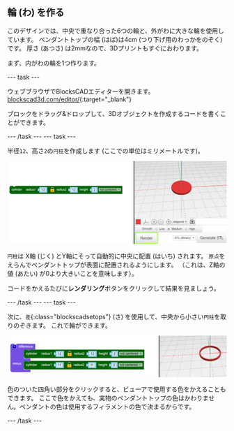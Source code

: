 ## 輪 (わ) を作る

このデザインでは、中央で重なり合った6つの輪と、外がわに大きな輪を使用しています。 ペンダントトップの幅 (はば)は4cm (つり下げ用のわっかをのぞく) です。 厚さ (あつさ) は2mmなので、3Dプリントもすぐにおわります。

まず、内がわの輪を1つ作ります。

--- task ---

ウェブブラウザでBlocksCADエディターを開きます。 [blockscad3d.com/editor/](https://www.blockscad3d.com/editor/){:target="_blank"}

ブロックをドラッグ&ドロップして、3Dオブジェクトを作成するコードを書くことができます。

--- /task --- --- task ---

半径`12`、高さ`2`の`円柱`を作成します (ここでの単位はミリメートルです)。

![スクリーンショット](images/pendant-cylinder.png)

`円柱`は X軸 (じく) とY軸にそって自動的に中央に配置 (はいち) されます。 `原点`をえらんでペンダントトップが表面に配置されるようにします。 （これは、Z軸の値 (あたい) が0より大きいことを意味します）。

コードをかえるたびに**レンダリング**ボタンをクリックして結果を見ましょう。

--- /task --- --- task ---

次に、`差`{:class="blockscadsetops"} (さ) を使用して、中央から小さい`円柱`を取りのぞきます。 これで輪ができます。

![スクリーンショット](images/pendant-hoop.png)

色のついた四角い部分をクリックすると、ビューアで使用する色をかえることもできます。 ここで色をかえても、実物のペンダントトップの色はかわりません。ペンダントの色は使用するフィラメントの色で決まるからです。

--- /task ---
	
	
